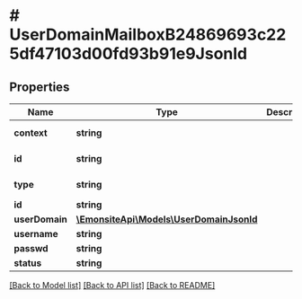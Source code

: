 # # UserDomainMailboxB24869693c225df47103d00fd93b91e9Jsonld

## Properties

Name | Type | Description | Notes
------------ | ------------- | ------------- | -------------
**context** | **string** |  | [optional] [readonly]
**id** | **string** |  | [optional] [readonly]
**type** | **string** |  | [optional] [readonly]
**id** | **string** |  | [optional]
**userDomain** | [**\EmonsiteApi\Models\UserDomainJsonld**](UserDomainJsonld.md) |  | [optional]
**username** | **string** |  | [optional]
**passwd** | **string** |  | [optional]
**status** | **string** |  | [optional]

[[Back to Model list]](../../README.md#models) [[Back to API list]](../../README.md#endpoints) [[Back to README]](../../README.md)

